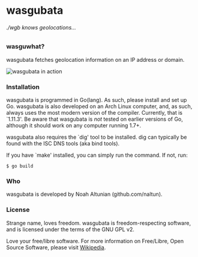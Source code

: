 # wasgubata
###### ./wgb knows geolocations...

### wasguwhat?

wasgubata fetches geolocation information on an IP address or domain.

![wasgubata in action](https://i.imgur.com/Cjct6gp.png)

### Installation
wasgubata is programmed in Go(lang). As such, please install and set up Go. wasgubata is also developed on an Arch Linux computer, and, as such, always uses the most modern version of the compiler. Currently, that is `1.11.3'. Be aware that wasgubata is _not_ tested on earlier versions of Go, although it should work on any computer running 1.7+.

wasgubata also requires the `dig' tool to be installed. dig can typically be found with the ISC DNS tools (aka bind tools).

If you have `make' installed, you can simply run the command. If not, run:

```shell
$ go build
```

### Who
wasgubata is developed by Noah Altunian (github.com/naltun).

### License
Strange name, loves freedom. wasgubata is freedom-respecting software, and is licensed under the terms of the GNU GPL v2.

Love your free/libre software. For more information on Free/Libre, Open Source Software, please visit [Wikipedia](https://en.wikipedia.org/wiki/Free_software_movement).
